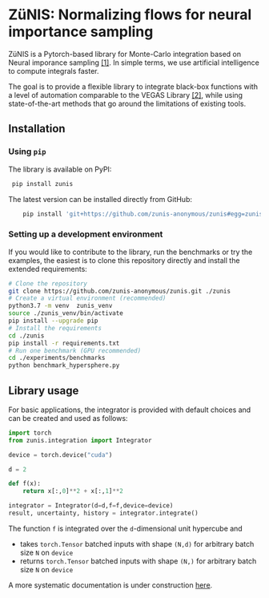 ZüNIS: Normalizing flows for neural importance sampling
==============================

ZüNIS is a Pytorch-based library for Monte-Carlo integration
 based on Neural imporance sampling [[1]](https://arxiv.org/abs/1808.03856).
In simple terms, we use artificial intelligence to compute integrals faster.

The goal is to provide a flexible library to integrate black-box functions with a level of automation comparable to the
VEGAS Library [[2]](https://pypi.org/project/vegas/), while using state-of-the-art methods that go around
the limitations of existing tools.

## Installation

### Using `pip`

The library is available on PyPI:
```bash
 pip install zunis 
```

The latest version can be installed directly from GitHub:
```bash
    pip install 'git+https://github.com/zunis-anonymous/zunis#egg=zunis&subdirectory=zunis_lib'
```

### Setting up a development environment

If you would like to contribute to the library, run the benchmarks or try the examples,
the easiest is to clone this repository directly and install the extended requirements:
````bash
# Clone the repository
git clone https://github.com/zunis-anonymous/zunis.git ./zunis
# Create a virtual environment (recommended)
python3.7 -m venv  zunis_venv
source ./zunis_venv/bin/activate
pip install --upgrade pip
# Install the requirements
cd ./zunis
pip install -r requirements.txt
# Run one benchmark (GPU recommended)
cd ./experiments/benchmarks
python benchmark_hypersphere.py
````

## Library usage

For basic applications, the integrator is provided with default choices and can be created and used as follows:

```python
import torch
from zunis.integration import Integrator

device = torch.device("cuda")

d = 2

def f(x):
    return x[:,0]**2 + x[:,1]**2

integrator = Integrator(d=d,f=f,device=device)
result, uncertainty, history = integrator.integrate()
```

The function `f` is integrated over the `d`-dimensional unit hypercube and 

* takes `torch.Tensor` batched inputs with shape `(N,d)` for arbitrary batch size `N` on `device`
* returns `torch.Tensor` batched inputs with shape `(N,)` for arbitrary batch size `N` on `device`

A more systematic documentation is under construction [here](https://zunis-anonymous.github.io/zunis).

